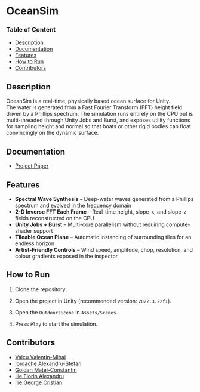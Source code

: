 # OceanSim
 
### Table of Content
- [Description](#description)
- [Documentation](#documentation)
- [Features](#features)
- [How to Run](#how-to-run)
- [Contributors](#contributors)

## Description

OceanSim is a real-time, physically based ocean surface for Unity.  
The water is generated from a Fast Fourier Transform (FFT) height field driven by a Phillips spectrum.
The simulation runs entirely on the CPU but is multi-threaded through Unity Jobs and Burst, and exposes utility functions for sampling height and normal so that boats or other rigid bodies can float convincingly on the dynamic surface.

## Documentation

- [Project Paper](./Resources/Paper.pdf)

## Features

- **Spectral Wave Synthesis** – Deep-water waves generated from a Phillips spectrum and evolved in the frequency domain  
- **2-D Inverse FFT Each Frame** – Real-time height, slope-x, and slope-z fields reconstructed on the CPU  
- **Unity Jobs + Burst** – Multi-core parallelism without requiring compute-shader support  
- **Tileable Ocean Plane** – Automatic instancing of surrounding tiles for an endless horizon  
- **Artist-Friendly Controls** – Wind speed, amplitude, chop, resolution, and colour gradients exposed in the inspector  

## How to Run

1. Clone the repository;

2. Open the project in Unity (recommended version: `2022.3.22f1`).

3. Open the `OutdoorsScene` in `Assets/Scenes`.

4. Press `Play` to start the simulation.

## Contributors

- [Valcu Valentin-Mihai](https://github.com/Vilcu-Valentin)
- [Iordache Alexandru-Stefan](https://github.com/IordacheAlexandruStefan)
- [Goidan Matei-Constantin](https://github.com/MateiGoidan)
- [Ilie Florin Alexandru](https://github.com/AlexFlorin21)
- [Ilie George Cristian](https://github.com/G3orge123)
